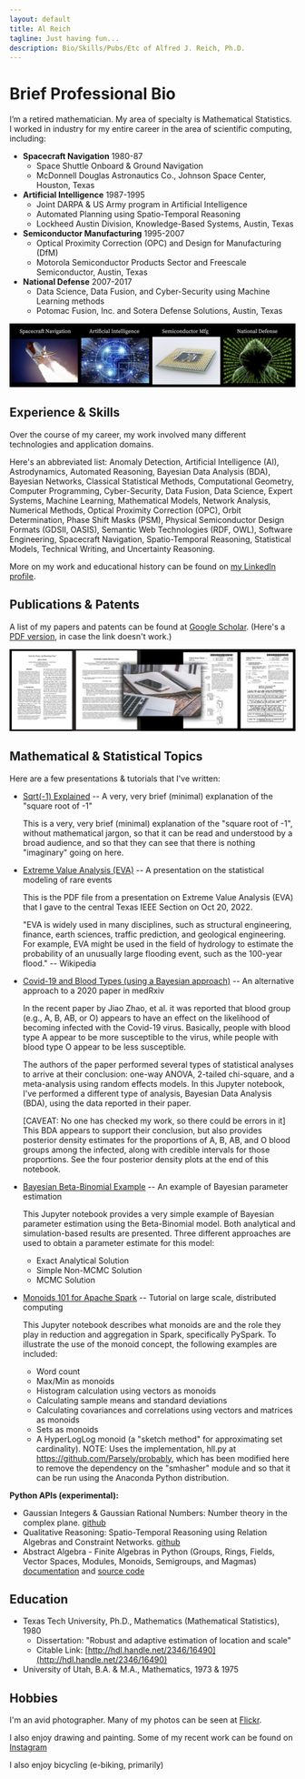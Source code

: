 ```yaml
---
layout: default
title: Al Reich
tagline: Just having fun...
description: Bio/Skills/Pubs/Etc of Alfred J. Reich, Ph.D.
---
```


# Brief Professional Bio

I’m a retired mathematician. My area of specialty is Mathematical Statistics. I worked in industry for my entire career in the area of scientific computing, including:
* **Spacecraft Navigation** 1980-87
  * Space Shuttle Onboard & Ground Navigation
  * McDonnell Douglas Astronautics Co., Johnson Space Center, Houston, Texas
* **Artificial Intelligence** 1987-1995
  * Joint DARPA & US Army program in Artificial Intelligence
  * Automated Planning using Spatio-Temporal Reasoning
  * Lockheed Austin Division, Knowledge-Based Systems, Austin, Texas
* **Semiconductor Manufacturing** 1995-2007
  * Optical Proximity Correction (OPC) and Design for Manufacturing (DfM)
  * Motorola Semiconductor Products Sector and Freescale Semiconductor, Austin, Texas
* **National Defense** 2007-2017
  * Data Science, Data Fusion, and Cyber-Security using Machine Learning methods
  * Potomac Fusion, Inc. and Sotera Defense Solutions, Austin, Texas

![My Job History in Images](images/job_history_images.png)

## Experience & Skills

Over the course of my career, my work involved many different technologies and application domains.

Here's an abbreviated list: Anomaly Detection, Artificial Intelligence (AI), Astrodynamics, Automated Reasoning, Bayesian Data Analysis (BDA), Bayesian Networks, Classical Statistical Methods, Computational Geometry, Computer Programming, Cyber-Security, Data Fusion, Data Science, Expert Systems, Machine Learning, Mathematical Models, Network Analysis, Numerical Methods, Optical Proximity Correction (OPC), Orbit Determination, Phase Shift Masks (PSM), Physical Semiconductor Design Formats (GDSII, OASIS), Semantic Web Technologies (RDF, OWL), Software Engineering, Spacecraft Navigation, Spatio-Temporal Reasoning, Statistical Models, Technical Writing, and Uncertainty Reasoning.

More on my work and educational history can be found on [my LinkedIn profile](https://www.linkedin.com/in/alreich/).

## Publications & Patents

A list of my papers and patents can be found at [Google Scholar](https://scholar.google.com/citations?user=N_wnSyUAAAAJ&hl=en).
(Here's a [PDF version](Google_Scholar_AJR.pdf), in case the link doesn't work.)

![Papers & Patents Image](images/papers_patents.png)

## Mathematical & Statistical Topics

Here are a few presentations & tutorials that I've written:

* [Sqrt(-1) Explained](https://github.com/alreich/ipython-notebooks/blob/master/sqrt_minus_one_explained.ipynb) -- A very, very brief (minimal) explanation of the "square root of -1"

  This is a very, very brief (minimal) explanation of the "square root of -1", without mathematical jargon, so that it can be read and understood by a broad audience, and so that they can see that there is nothing "imaginary" going on here.

* [Extreme Value Analysis (EVA)](https://nbviewer.org/github/alreich/EVA_talk/blob/main/Intro_to_EVA.pdf) -- A presentation on the statistical modeling of rare events

  This is the PDF file from a presentation on Extreme Value Analysis (EVA) that I gave to the central Texas IEEE Section on Oct 20, 2022.

  "EVA is widely used in many disciplines, such as structural engineering, finance, earth sciences, traffic prediction, and geological engineering. For example, EVA might be used in the field of hydrology to estimate the probability of an unusually large flooding event, such as the 100-year flood." -- Wikipedia
  
* [Covid-19 and Blood Types (using a Bayesian approach)](https://nbviewer.jupyter.org/github/alreich/ipython-notebooks/blob/master/covid19_and_blood_type.ipynb) -- An alternative approach to a 2020 paper in medRxiv

  In the recent paper by Jiao Zhao, et al. it was reported that blood group (e.g., A, B, AB, or O) appears to have an effect on the likelihood of becoming infected with the Covid-19 virus. Basically, people with blood type A appear to be more susceptible to the virus, while people with blood type O appear to be less susceptible.

  The authors of the paper performed several types of statistical analyses to arrive at their conclusion: one-way ANOVA, 2-tailed chi-square, and a meta-analysis using random effects models. In this Jupyter notebook, I've performed a different type of analysis, Bayesian Data Analysis (BDA), using the data reported in their paper.

  [CAVEAT: No one has checked my work, so there could be errors in it] This BDA appears to support their conclusion, but also provides posterior density estimates for the proportions of A, B, AB, and O blood groups among the infected, along with credible intervals for those proportions. See the four posterior density plots at the end of this notebook.

* [Bayesian Beta-Binomial Example](https://nbviewer.jupyter.org/github/alreich/ipython-notebooks/blob/master/Bayesian_Beta_Binomial_Example.ipynb) -- An example of Bayesian parameter estimation

  This Jupyter notebook provides a very simple example of Bayesian parameter estimation using the Beta-Binomial model. Both analytical and simulation-based results are presented. Three different approaches are used to obtain a parameter estimate for this model:

  - Exact Analytical Solution
  - Simple Non-MCMC Solution
  - MCMC Solution

* [Monoids 101 for Apache Spark](https://nbviewer.jupyter.org/github/alreich/ipython-notebooks/blob/master/Monoids_101_for_Apache_Spark.ipynb) -- Tutorial on large scale, distributed computing

  This Jupyter notebook describes what monoids are and the role they play in reduction and aggregation in Spark, specifically PySpark. To illustrate the use of the monoid concept, the following examples are included:

  - Word count
  - Max/Min as monoids
  - Histogram calculation using vectors as monoids
  - Calculating sample means and standard deviations
  - Calculating covariances and correlations using vectors and matrices as monoids
  - Sets as monoids
  - A HyperLogLog monoid (a "sketch method" for approximating set cardinality). NOTE: Uses the implementation, hll.py at https://github.com/Parsely/probably, which has been modified here to remove the dependency on the "smhasher" module and so that it can be run using the Anaconda Python distribution.

**Python APIs (experimental):**
* Gaussian Integers & Gaussian Rational Numbers: Number theory in the complex plane. [github](https://github.com/alreich/gaussian_integers)
* Qualitative Reasoning:  Spatio-Temporal Reasoning using Relation Algebras and Constraint Networks. [github](https://github.com/alreich/qualreas)
* Abstract Algebra - Finite Algebras in Python (Groups, Rings, Fields, Vector Spaces, Modules, Monoids, Semigroups, and Magmas) [documentation](https://abstract-algebra.readthedocs.io/en/latest/index.html) and [source code](https://github.com/alreich/abstract_algebra)

## Education

* Texas Tech University, Ph.D., Mathematics (Mathematical Statistics), 1980
  * Dissertation: "Robust and adaptive estimation of location and scale"
  * Citable Link: [http://hdl.handle.net/2346/16490](http://hdl.handle.net/2346/16490)
* University of Utah, B.A. & M.A., Mathematics, 1973 & 1975

## Hobbies

I'm an avid photographer. Many of my photos can be seen at [Flickr](https://www.flickr.com/photos/alreich).

I also enjoy drawing and painting. Some of my recent work can be found on [Instagram](https://www.instagram.com/al.reich/)

I also enjoy bicycling (e-biking, primarily)

